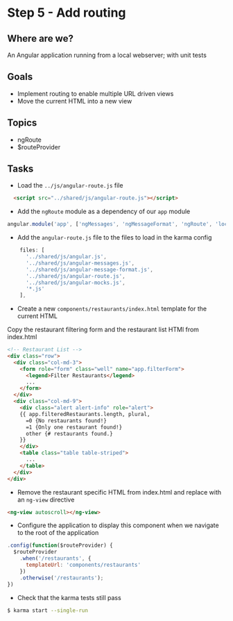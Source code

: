 # Step 5 - Add routing

## Where are we?

An Angular application running from a local webserver;
with unit tests

## Goals

* Implement routing to enable multiple URL driven views
* Move the current HTML into a new view

## Topics

* ngRoute
* $routeProvider

## Tasks

* Load the `../js/angular-route.js` file

```html
  <script src="../shared/js/angular-route.js"></script>
```

* Add the `ngRoute` module as a dependency of our `app` module

```js
angular.module('app', ['ngMessages', 'ngMessageFormat', 'ngRoute', 'localStorage', 'rating'])
```

* Add the `angular-route.js` file to the files to load in the karma config

```js
    files: [
      '../shared/js/angular.js',
      '../shared/js/angular-messages.js',
      '../shared/js/angular-message-format.js',
      '../shared/js/angular-route.js',
      '../shared/js/angular-mocks.js',
      '*.js'
    ],
```

* Create a new `components/restaurants/index.html` template for the current HTML

Copy the restaurant filtering form and the restaurant list HTMl from index.html

```html
<!-- Restaurant List -->
<div class="row">
  <div class="col-md-3">
    <form role="form" class="well" name="app.filterForm">
      <legend>Filter Restaurants</legend>
      ...
    </form>
  </div>
  <div class="col-md-9">
    <div class="alert alert-info" role="alert">
    {{ app.filteredRestaurants.length, plural,
      =0 {No restaurants found!}
      =1 {Only one restaurant found!}
      other {# restaurants found.}
    }}
    </div>
    <table class="table table-striped">
      ...
    </table>
  </div>
</div>
```

* Remove the restaurant specific HTML from index.html and replace with an `ng-view` directive

```html
<ng-view autoscroll></ng-view>
```

* Configure the application to display this component when we navigate to the root of the application

```js
.config(function($routeProvider) {
  $routeProvider
    .when('/restaurants', {
      templateUrl: 'components/restaurants'
    })
    .otherwise('/restaurants');
})
```

* Check that the karma tests still pass

```bash
$ karma start --single-run
```